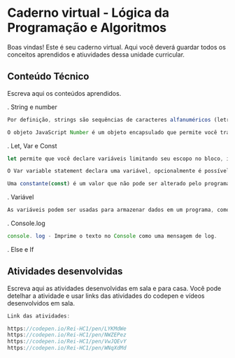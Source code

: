 # Caderno virtual - Lógica da Programação e Algoritmos
Boas vindas! Este é seu caderno virtual. Aqui você deverá guardar todos os conceitos aprendidos e atiuvidades dessa unidade curricular. 


## Conteúdo Técnico
Escreva aqui os conteúdos aprendidos.

. String e number
```js
Por definição, strings são sequências de caracteres alfanuméricos (letras, números e/ou símbolos) amplamente usadas em programação. Em Javascript, uma string sempre estará entre aspas.
```

```js
O objeto JavaScript Number é um objeto encapsulado que permite você trabalhar com valores numéricos. Um objeto Number é criado utilizando o construtor Number() .
```

. Let, Var e Const
```js
let permite que você declare variáveis limitando seu escopo no bloco, instrução, ou em uma expressão na qual ela é usada. Isso é inverso da keyword var , que define uma variável globalmente ou no escopo inteiro de uma função, independentemente do escopo de bloco.
```
```js
O Var variable statement declara uma variável, opcionalmente é possível atribuir à ela um valor em sua inicialização.
```

```js
Uma constante(const) é um valor que não pode ser alterado pelo programa durante a execução normal. Ele não pode mudar através de reatribuição e não pode ser redeclarado. Em JavaScript, as constantes são declaradas usando a palavra-chave const .
```

. Variável
```js
As variáveis ​​podem ser usadas para armazenar dados em um programa, como strings, números
```

. Console.log
```js
console. log - Imprime o texto no Console como uma mensagem de log.
```

. Else e If



## Atividades desenvolvidas
Escreva aqui as atividades desenvolvidas em sala e para casa. Você pode detelhar a atividade e usar links das atividades do codepen e vídeos desenvolvidos em sala. 

```js
Link das atividades:

https://codepen.io/Rei-HC1/pen/LYKMdWe
https://codepen.io/Rei-HC1/pen/NWZEPez
https://codepen.io/Rei-HC1/pen/VwJQEvY
https://codepen.io/Rei-HC1/pen/WNqXdMd
```
